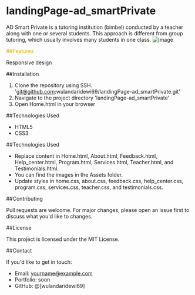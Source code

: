 # landingPage-ad_smartPrivate
AD Smart Private is a tutoring institution (bimbel) conducted by a teacher along with one or several students. This approach is different from group tutoring, which usually involves many students in one class. 
![image](https://github.com/user-attachments/assets/36f47c8d-72ee-4715-83ae-b1e9b0fde216)

<span style="color: orange;">##Features</span>

<p>Responsive design</p>

##Installation
1. Clone the repository using SSH.
   'git@github.com:wulandaridewi69/landingPage-ad_smartPrivate.git'
2. Navigate to the project directory
   'landingPage-ad_smartPrivate'
4. Open Home.html in your browser

##Technologies Used
- HTML5
- CSS3

##Technologies Used
- Replace content in Home.html, About.html, Feedback.html, Help_center.html, Program.html, Services.html, Teacher.html, and Testimonials.html.
- You can find the images in the Assets folder.
- Update styles in home.css, about.css, feedback.css, help_center.css, program.css, services.css, teacher.css, and testimonials.css.



##Contributing
<p>Pull requests are welcome. For major changes, please open an issue first to discuss what you'd like to changes.</p>

##License
<p>This project is licensed under the MIT License.</p>

##Contact
<p>If you'd like to get in touch:</p>

- Email: yourname@example.com
- Portfolio: soon
- GitHub: @[wulandaridewi69]
